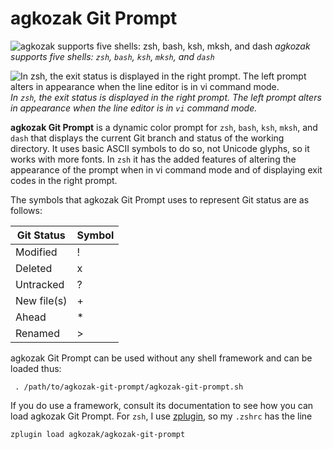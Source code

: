 # agkozak Git Prompt
![agkozak supports five shells: zsh, bash, ksh, mksh, and dash](https://github.com/agkozak/agkozak-git-prompt/raw/master/img/agkozak-git-prompt.jpg)
*agkozak supports five shells: `zsh`, `bash`, `ksh`, `mksh`, and `dash`*

![In zsh, the exit status is displayed in the right prompt. The left prompt alters in appearance when the line editor is in vi command mode.](https://github.com/agkozak/agkozak-git-prompt/raw/master/img/exit-status-and-vi-mode.jpg)
*In `zsh`, the exit status is displayed in the right prompt. The left prompt alters in appearance when the line editor is in `vi` command mode.*

**agkozak Git Prompt** is a dynamic color prompt for `zsh`, `bash`, `ksh`, `mksh`, and `dash` that displays the current Git branch and status of the working directory. It uses basic ASCII symbols to do so, not Unicode glyphs, so it works with more fonts. In `zsh` it has the added features of altering the appearance of the prompt when in vi command mode and of displaying exit codes in the right prompt.

The symbols that agkozak Git Prompt uses to represent Git status are as follows:

Git Status | Symbol
--- | ---
Modified | !
Deleted | x
Untracked | ?
New file(s) | +
Ahead | \*
Renamed | >

agkozak Git Prompt can be used without any shell framework and can be loaded thus:

     . /path/to/agkozak-git-prompt/agkozak-git-prompt.sh

If you do use a framework, consult its documentation to see how you can load agkozak Git Prompt. For `zsh`, I use [zplugin](https://github.com/zdharma/zplugin), so my `.zshrc` has the line

    zplugin load agkozak/agkozak-git-prompt


